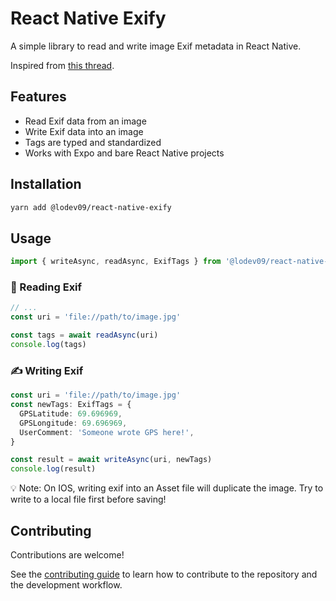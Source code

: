 # React Native Exify

A simple library to read and write image Exif metadata in React Native.

Inspired from [this thread](https://github.com/mrousavy/react-native-vision-camera/issues/780).

## Features
- Read Exif data from an image
- Write Exif data into an image
- Tags are typed and standardized
- Works with Expo and bare React Native projects

## Installation

```sh
yarn add @lodev09/react-native-exify
```

## Usage

```ts
import { writeAsync, readAsync, ExifTags } from '@lodev09/react-native-exify';
```

### 🧐 Reading Exif
```ts
// ...
const uri = 'file://path/to/image.jpg'

const tags = await readAsync(uri)
console.log(tags)
```

### ✍️ Writing Exif
```ts
const uri = 'file://path/to/image.jpg'
const newTags: ExifTags = {
  GPSLatitude: 69.696969,
  GPSLongitude: 69.696969,
  UserComment: 'Someone wrote GPS here!',
}

const result = await writeAsync(uri, newTags)
console.log(result)
```

💡 Note: On IOS, writing exif into an Asset file will duplicate the image.
Try to write to a local file first before saving!

## Contributing
Contributions are welcome!

See the [contributing guide](CONTRIBUTING.md) to learn how to contribute to the repository and the development workflow.
